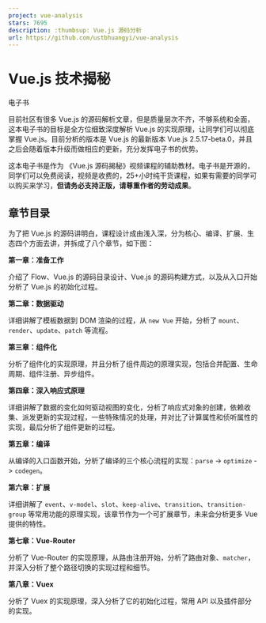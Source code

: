 ```yaml
---
project: vue-analysis
stars: 7695
description: :thumbsup: Vue.js 源码分析
url: https://github.com/ustbhuangyi/vue-analysis
---
```


Vue.js 技术揭秘
===========

电子书

目前社区有很多 Vue.js 的源码解析文章，但是质量层次不齐，不够系统和全面，这本电子书的目标是全方位细致深度解析 Vue.js 的实现原理，让同学们可以彻底掌握 Vue.js。目前分析的版本是 Vue.js 的最新版本 Vue.js 2.5.17-beta.0，并且之后会随着版本升级而做相应的更新，充分发挥电子书的优势。

这本电子书是作为 《Vue.js 源码揭秘》视频课程的辅助教材。电子书是开源的，同学们可以免费阅读，视频是收费的，25+小时纯干货课程，如果有需要的同学可以购买来学习，**但请务必支持正版，请尊重作者的劳动成果**。

章节目录
----

为了把 Vue.js 的源码讲明白，课程设计成由浅入深，分为核心、编译、扩展、生态四个方面去讲，并拆成了八个章节，如下图：

**第一章：准备工作**

介绍了 Flow、Vue.js 的源码目录设计、Vue.js 的源码构建方式，以及从入口开始分析了 Vue.js 的初始化过程。

**第二章：数据驱动**

详细讲解了模板数据到 DOM 渲染的过程，从 `new Vue` 开始，分析了 `mount`、`render`、`update`、`patch` 等流程。

**第三章：组件化**

分析了组件化的实现原理，并且分析了组件周边的原理实现，包括合并配置、生命周期、组件注册、异步组件。

**第四章：深入响应式原理**

详细讲解了数据的变化如何驱动视图的变化，分析了响应式对象的创建，依赖收集、派发更新的实现过程，一些特殊情况的处理，并对比了计算属性和侦听属性的实现，最后分析了组件更新的过程。

**第五章：编译**

从编译的入口函数开始，分析了编译的三个核心流程的实现：`parse` -> `optimize` -> `codegen`。

**第六章：扩展**

详细讲解了 `event`、`v-model`、`slot`、`keep-alive`、`transition`、`transition-group` 等常用功能的原理实现，该章节作为一个可扩展章节，未来会分析更多 Vue 提供的特性。

**第七章：Vue-Router**

分析了 Vue-Router 的实现原理，从路由注册开始，分析了路由对象、`matcher`，并深入分析了整个路径切换的实现过程和细节。

**第八章：Vuex**

分析了 Vuex 的实现原理，深入分析了它的初始化过程，常用 API 以及插件部分的实现。
